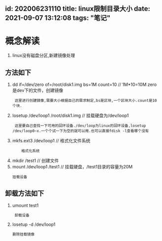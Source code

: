 id: 202006231110
title: linux限制目录大小
date: 2021-09-07 13:12:08
tags: "笔记"
---------

# 概念解读
 1. linux没有磁盘分区,新建镜像处理

## 方法如下
1. dd if=/dev/zero of=/root/disk1.img bs=1M count=10      //          1M*10=10M    zero 是dev下的文件，创建镜像
   ```text
    这里进行创建镜像,需要大小根据自己的需求制定,bs是区块,一个区块大小.count是10个块.
    ```
1. losetup /dev/loop1 /root/disk1.img                                //           挂载硬盘为/dev/loop1
   ```text
    这里要自己查找一下可用的回环设备./dev/loop为linux的回环设备,losetup /dev/loop0~x.一个个试一下为空的就可以用.也可以直接fdisk -l查看哪个没有
    ```
1. mkfs.ext3 /dev/loop1                                                    //              格式化文件系统
   ```text
       格式化系统
    ```
1. mkdir /test1                                                                  //                创建文件
1. mount  /dev/loop1 /test1                                   //                挂载硬盘，/test1目录的容量为20M
    ```text
    挂载设备
    ```

## 卸载方法如下

1. umount test1
   ```text
    卸载设备
    ```
2. losetup -d /dev/loop1
    ```text
    删除挂载镜像
    ```
